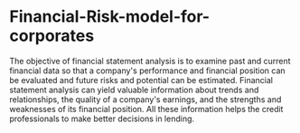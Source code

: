 # Financial-Risk-model-for-corporates
The objective of financial statement analysis is to examine past and current financial data so that a company's performance and financial position can be evaluated and future risks and potential can be estimated. Financial statement analysis can yield valuable information about trends and relationships, the quality of a company's earnings, and the strengths and weaknesses of its financial position. All these information helps the credit professionals to make better decisions in lending.
